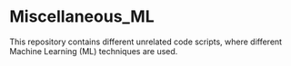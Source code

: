 # Miscellaneous_ML
This repository contains different unrelated code scripts, where different Machine Learning (ML) techniques are used.
